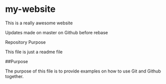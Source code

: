 # my-website

This is a really awesome website

Updates made on master on Github before rebase

Repository Purpose

This file is just a readme file

##Purpose

The purpose of this file is to provide examples
on how to use Git and Github together.